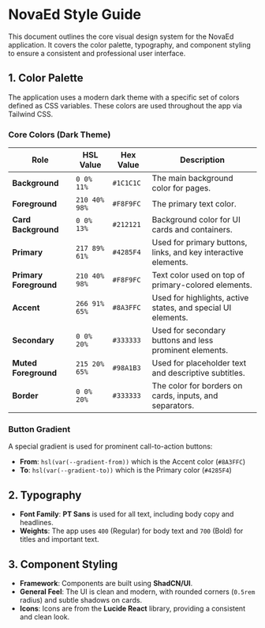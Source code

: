 # NovaEd Style Guide

This document outlines the core visual design system for the NovaEd application. It covers the color palette, typography, and component styling to ensure a consistent and professional user interface.

## 1. Color Palette

The application uses a modern dark theme with a specific set of colors defined as CSS variables. These colors are used throughout the app via Tailwind CSS.

### Core Colors (Dark Theme)

| Role                 | HSL Value          | Hex Value | Description                                                    |
| -------------------- | ------------------ | --------- | -------------------------------------------------------------- |
| **Background**       | `0 0% 11%`         | `#1C1C1C` | The main background color for pages.                           |
| **Foreground**       | `210 40% 98%`      | `#F8F9FC` | The primary text color.                                        |
| **Card Background**  | `0 0% 13%`         | `#212121` | Background color for UI cards and containers.                  |
| **Primary**          | `217 89% 61%`      | `#4285F4` | Used for primary buttons, links, and key interactive elements. |
| **Primary Foreground**| `210 40% 98%`     | `#F8F9FC` | Text color used on top of primary-colored elements.            |
| **Accent**           | `266 91% 65%`      | `#8A3FFC` | Used for highlights, active states, and special UI elements.   |
| **Secondary**        | `0 0% 20%`         | `#333333` | Used for secondary buttons and less prominent elements.        |
| **Muted Foreground** | `215 20% 65%`      | `#98A1B3` | Used for placeholder text and descriptive subtitles.           |
| **Border**           | `0 0% 20%`         | `#333333` | The color for borders on cards, inputs, and separators.        |

### Button Gradient

A special gradient is used for prominent call-to-action buttons:
- **From**: `hsl(var(--gradient-from))` which is the Accent color (`#8A3FFC`)
- **To**: `hsl(var(--gradient-to))` which is the Primary color (`#4285F4`)

## 2. Typography

- **Font Family**: **PT Sans** is used for all text, including body copy and headlines.
- **Weights**: The app uses `400` (Regular) for body text and `700` (Bold) for titles and important text.

## 3. Component Styling

- **Framework**: Components are built using **ShadCN/UI**.
- **General Feel**: The UI is clean and modern, with rounded corners (`0.5rem` radius) and subtle shadows on cards.
- **Icons**: Icons are from the **Lucide React** library, providing a consistent and clean look.
